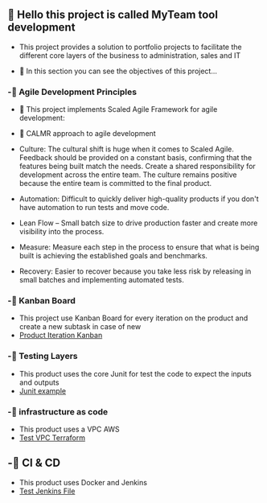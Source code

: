 
## 👋 Hello this project is called MyTeam tool development

- This project provides a solution to portfolio projects to facilitate the different core layers of the business to administration, sales and IT

- 🌱 In this section you can see the objectives of this project...

### -:orange_book: Agile Development Principles
   
- 💬 This project implements Scaled Agile Framework for agile development:
- 💎 CALMR approach to agile development
- Culture: The cultural shift is huge when it comes to Scaled Agile. Feedback should be provided on a constant basis, confirming that the features being     built match the needs. Create a shared responsibility for development across the entire team. The culture remains positive because the entire team is       committed to the final product.

- Automation: Difficult to quickly deliver high-quality products if you don't have automation to run tests and move code.

- Lean Flow – Small batch size to drive production faster and create more visibility into the process.

- Measure: Measure each step in the process to ensure that what is being built is achieving the established goals and benchmarks.

- Recovery: Easier to recover because you take less risk by releasing in small batches and implementing automated tests.


### -:orange_book: Kanban Board 
- This project use Kanban Board for every iteration on the product and create a new subtask in case of new 
- [Product Iteration Kanban](https://github.com/users/zabdielVR/projects/3)

### -:orange_book: Testing Layers
- This product uses the core Junit for test the code to expect the inputs and outputs
- [Junit example](https://github.com/zabdielVR/MyTeam/blob/main/Junit/Test/src/test/java/org/Testing/Accounts/AccountsTest.java)

### -:orange_book: infrastructure as code
- This product uses a VPC AWS
- [Test VPC Terraform](https://github.com/zabdielVR/MyTeam/blob/main/Terraform/Create_AWS_VPC.tf)

## -:orange_book: CI & CD

- This product uses Docker and Jenkins
- [Test Jenkins File](https://github.com/zabdielVR/MyTeam/tree/main/Docker)


<!---
zabdielVR/zabdielVR is a ✨ special ✨ repository because its `README.md` (this file) appears on your GitHub profile.
You can click the Preview link to take a look at your changes.
--->
